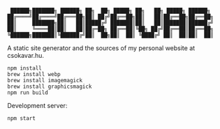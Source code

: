      ██████╗███████╗ ██████╗ ██╗  ██╗ █████╗ ██╗   ██╗ █████╗ ██████╗ 
    ██╔════╝██╔════╝██╔═══██╗██║ ██╔╝██╔══██╗██║   ██║██╔══██╗██╔══██╗
    ██║     ███████╗██║   ██║█████╔╝ ███████║██║   ██║███████║██████╔╝
    ██║     ╚════██║██║   ██║██╔═██╗ ██╔══██║╚██╗ ██╔╝██╔══██║██╔══██╗
    ╚██████╗███████║╚██████╔╝██║  ██╗██║  ██║ ╚████╔╝ ██║  ██║██║  ██║ 
    

A static site generator and the sources of my personal website at csokavar.hu.

```
npm install
brew install webp
brew install imagemagick
brew install graphicsmagick
npm run build
```

Development server:
```
npm start
```
